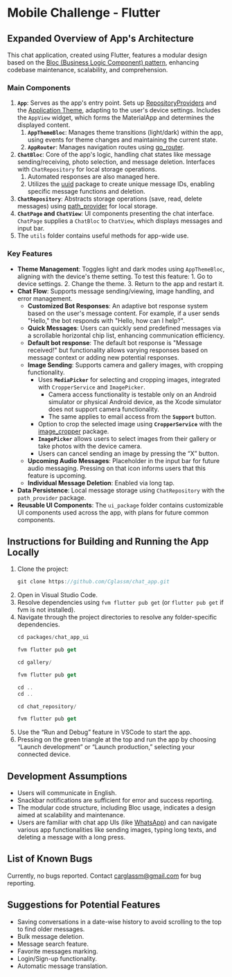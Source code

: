 # Mobile Challenge - Flutter

## Expanded Overview of App's Architecture

This chat application, created using Flutter, features a modular design based on the [Bloc (Business Logic Component) pattern](https://bloclibrary.dev/#/), enhancing codebase maintenance, scalability, and comprehension.

### Main Components

1. **`App`**: Serves as the app's entry point. Sets up [RepositoryProviders](https://pub.dev/documentation/flutter_bloc/latest/flutter_bloc/RepositoryProvider-class.html) and the [Application Theme](https://api.flutter.dev/flutter/material/ThemeData-class.html), adapting to the user's device settings. Includes the `AppView` widget, which forms the MaterialApp and determines the displayed content.
   1. **`AppThemeBloc`**: Manages theme transitions (light/dark) within the app, using events for theme changes and maintaining the current state.
   2. **`AppRouter`**: Manages navigation routes using [go_router](https://pub.dev/packages/go_router).
2. **`ChatBloc`**: Core of the app's logic, handling chat states like message sending/receiving, photo selection, and message deletion. Interfaces with `ChatRepository` for local storage operations.
   1. Automated responses are also managed here.
   2. Utilizes the [uuid](https://pub.dev/packages/uuid) package to create unique message IDs, enabling specific message functions and deletion.
3. **`ChatRepository`**: Abstracts storage operations (save, read, delete messages) using [path_provider](https://pub.dev/packages/path_provider) for local storage.
4. **`ChatPage` and `ChatView`**: UI components presenting the chat interface. `ChatPage` supplies a `ChatBloc` to `ChatView`, which displays messages and input bar.
5. The `utils` folder contains useful methods for app-wide use.

### Key Features

- **Theme Management**: Toggles light and dark modes using `AppThemeBloc`, aligning with the device's theme setting.
  To test this feature:
      1. Go to device settings.
      2. Change the theme.
      3. Return to the app and restart it.
- **Chat Flow**: Supports message sending/viewing, image handling, and error management.
  - **Customized Bot Responses**: An adaptive bot response system based on the user's message content. For example, if a user sends "Hello," the bot responds with "Hello, how can I help?".
  - **Quick Messages**: Users can quickly send predefined messages via a scrollable horizontal chip list, enhancing communication efficiency.
  - **Default bot response**: The default bot response is "Message received!" but functionality allows varying responses based on message context or adding new potential responses.
  - **Image Sending**: Supports camera and gallery images, with cropping functionality.
     - Uses **`MediaPicker`** for selecting and cropping images, integrated with `CropperService` and `ImagePicker`.
       - Camera access functionality is testable only on an Android simulator or physical Android device, as the Xcode simulator does not support camera functionality.
       - The same applies to email access from the **`Support`** button.
     - Option to crop the selected image using **`CropperService`** with the [image_cropper](https://pub.dev/packages/image_cropper) package.
     - **`ImagePicker`** allows users to select images from their gallery or take photos with the device camera.
     - Users can cancel sending an image by pressing the “X” button.
  - **Upcoming Audio Messages**: Placeholder in the input bar for future audio messaging. Pressing on that icon informs users that this feature is upcoming.
  - **Individual Message Deletion**: Enabled via long tap.
- **Data Persistence**: Local message storage using `ChatRepository` with the `path_provider` package.
- **Reusable UI Components**: The `ui_package` folder contains customizable UI components used across the app, with plans for future common components.

## Instructions for Building and Running the App Locally

1. Clone the project:
   ```jsx
   git clone https://github.com/Cglassm/chat_app.git
   ```
2. Open in Visual Studio Code.
3. Resolve dependencies using `fvm flutter pub get` (or `flutter pub get` if fvm is not installed).
4. Navigate through the project directories to resolve any folder-specific dependencies.
   ```jsx
   cd packages/chat_app_ui
   ```
   ```jsx
   fvm flutter pub get
   ```
   ```jsx
   cd gallery/
   ```
   ```jsx
   fvm flutter pub get
   ```
   ```jsx
   cd ..
   cd ..
   ```
   ```jsx
   cd chat_repository/
   ```
   ```jsx
   fvm flutter pub get
   ```
5. Use the “Run and Debug” feature in VSCode to start the app.
6. Pressing on the green triangle at the top and run the app by choosing “Launch development” or “Launch production,” selecting your connected device.

## Development Assumptions

- Users will communicate in English.
- Snackbar notifications are sufficient for error and success reporting.
- The modular code structure, including Bloc usage, indicates a design aimed at scalability and maintenance.
- Users are familiar with chat app UIs (like [WhatsApp](https://www.whatsapp.com/?lang=es_LA)) and can navigate various app functionalities like sending images, typing long texts, and deleting a message with a long press.

## List of Known Bugs

Currently, no bugs reported. Contact [carglassm@gmail.com](mailto:carglassm@gmail.com) for bug reporting.

## Suggestions for Potential Features

- Saving conversations in a date-wise history to avoid scrolling to the top to find older messages.
- Bulk message deletion.
- Message search feature.
- Favorite messages marking.
- Login/Sign-up functionality.
- Automatic message translation.
